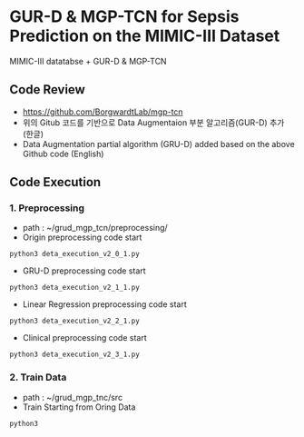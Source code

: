 # GUR-D & MGP-TCN for Sepsis Prediction on the MIMIC-III Dataset
MIMIC-III datatabse + GUR-D &amp; MGP-TCN

## Code Review
- https://github.com/BorgwardtLab/mgp-tcn
- 위의 Gitub 코드를 기반으로 Data Augmentaion 부분 알고리즘(GUR-D) 추가 (한글)
- Data Augmentation partial algorithm (GRU-D) added based on the above Github code (English)

## Code Execution
### 1. Preprocessing
- path : ~/grud_mgp_tcn/preprocessing/
- Origin preprocessing code start
```
python3 deta_execution_v2_0_1.py
```

- GRU-D preprocessing code start
```
python3 deta_execution_v2_1_1.py
```
- Linear Regression preprocessing code start
```
python3 deta_execution_v2_2_1.py
```
- Clinical preprocessing code start
```
python3 deta_execution_v2_3_1.py
```

### 2. Train Data 
- path : ~/grud_mgp_tnc/src
- Train Starting from Oring Data
```
python3 
```
